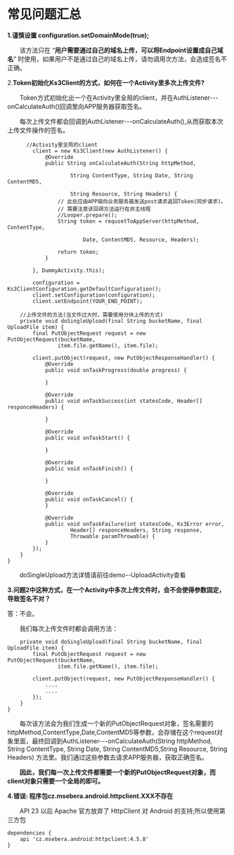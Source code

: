 # 常见问题汇总


**1.谨慎设置  configuration.setDomainMode(true);** 


&ensp;&ensp;&ensp;&ensp;该方法只在 “**用户需要通过自己的域名上传，可以将Endpoint设置成自己域名**” 时使用，如果用户不是通过自己的域名上传，请勿调用次方法，会造成签名不正确。

2.**Token初始化Ks3Client的方式，如何在一个Activity里多次上传文件?**

&ensp;&ensp;&ensp;&ensp;Token方式初始化出一个在Activity里全局的client，并在AuthListener---onCalculateAuth()回调里向APP服务器获取签名。
      
      
&ensp;&ensp;&ensp;&ensp;每次上传文件都会回调到AuthListener---onCalculateAuth(),从而获取本次上传文件操作的签名。
      

```
      //Activity里全局的client
        client = new Ks3Client(new AuthListener() {
            @Override
            public String onCalculateAuth(String httpMethod,

                    String ContentType, String Date, String ContentMD5,

                    String Resource, String Headers) {
                // 此处应由APP端向业务服务器发送post请求返回Token(同步请求)。
                // 需要注意该回调方法运行在非主线程
	        	//Looper.prepare();
                String token = requsetToAppServer(httpMethod, ContentType,

                        Date, ContentMD5, Resource, Headers);

                return token;
            }

        }, DummyActivity.this);
	
        configuration = Ks3ClientConfiguration.getDefaultConfiguration();
        client.setConfiguration(configuration);
        client.setEndpoint(YOUR_END_POINT);
    
    //上传文件的方法(当文件过大时，需要使用分块上传的方式)
	private void doSingleUpload(final String bucketName, final UploadFile item) {
		final PutObjectRequest request = new PutObjectRequest(bucketName,
				item.file.getName(), item.file);

		client.putObject(request, new PutObjectResponseHandler() {
			@Override
			public void onTaskProgress(double progress) {
				
			}

			@Override
			public void onTaskSuccess(int statesCode, Header[] responceHeaders) {
				
			}

			@Override
			public void onTaskStart() {
			
			}

			@Override
			public void onTaskFinish() {

			}

			@Override
			public void onTaskCancel() {
			}

			@Override
			public void onTaskFailure(int statesCode, Ks3Error error,
					Header[] responceHeaders, String response,
					Throwable paramThrowable) {
			}
		});
	}
}
```
&ensp;&ensp;&ensp;&ensp;doSingleUpload方法详情请前往demo--UploadActivity查看

**3.问题2中这种方式，在一个Activity中多次上传文件时，会不会使得参数固定，导致签名不对？**


答：不会。

&ensp;&ensp;&ensp;&ensp;我们每次上传文件时都会调用方法：

```
	private void doSingleUpload(final String bucketName, final UploadFile item) {
		final PutObjectRequest request = new PutObjectRequest(bucketName,
				item.file.getName(), item.file);

		client.putObject(request, new PutObjectResponseHandler() {
			....
			....
		});
	}
}
```

&ensp;&ensp;&ensp;&ensp;每次该方法会为我们生成一个新的PutObjectRequest对象，签名需要的httpMethod,ContentType,Date,ContentMD5等参数，会存储在这个request对象里面，最终回调到AuthListener---onCalculateAuth(String httpMethod, String ContentType, String Date, String ContentMD5,String Resource, String Headers)  方法里。我们通过这些参数去请求APP服务器，获取正确签名。

&ensp;&ensp;&ensp;&ensp;**因此，我们每一次上传文件都需要一个新的PutObjectRequest对象，而client对象只需要一个全局的即可。**



**4.错误: 程序包cz.msebera.android.httpclient.XXX不存在**


&ensp;&ensp;&ensp;&ensp;API 23 以后 Apache 官方放弃了 HttpClient 对 Android 的支持;所以使用第三方包
```
dependencies {
    api 'cz.msebera.android:httpclient:4.5.8'
}
```
